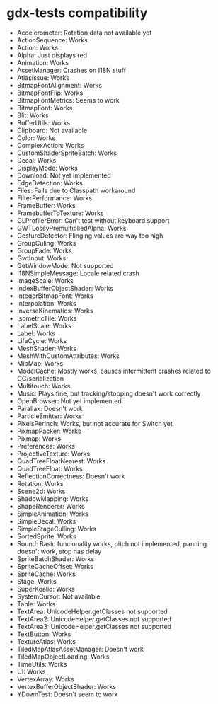 # gdx-tests compatibility

- Accelerometer: Rotation data not available yet
- ActionSequence: Works
- Action: Works
- Alpha: Just displays red
- Animation: Works
- AssetManager: Crashes on I18N stuff
- AtlasIssue: Works
- BitmapFontAlignment: Works
- BitmapFontFlip: Works
- BitmapFontMetrics: Seems to work
- BitmapFont: Works
- Blit: Works
- BufferUtils: Works
- Clipboard: Not available
- Color: Works
- ComplexAction: Works
- CustomShaderSpriteBatch: Works
- Decal: Works
- DisplayMode: Works
- Download: Not yet implemented
- EdgeDetection: Works
- Files: Fails due to Classpath workaround
- FilterPerformance: Works
- FrameBuffer: Works
- FramebufferToTexture: Works
- GLProfilerError: Can't test without keyboard support
- GWTLossyPremultipliedAlpha: Works
- GestureDetector: Flinging values are way too high
- GroupCuling: Works
- GroupFade: Works
- GwtInput: Works
- GetWindowMode: Not supported
- I18NSimpleMessage: Locale related crash
- ImageScale: Works
- IndexBufferObjectShader: Works
- IntegerBitmapFont: Works
- Interpolation: Works
- InverseKinematics: Works
- IsometricTile: Works
- LabelScale: Works
- Label: Works
- LifeCycle: Works
- MeshShader: Works
- MeshWithCustomAttributes: Works
- MipMap: Works
- ModelCache: Mostly works, causes intermittent crashes related to GC/serialization
- Multitouch: Works
- Music: Plays fine, but tracking/stopping doesn't work correctly
- OpenBrowser: Not yet implemented
- Parallax: Doesn't work
- ParticleEmitter: Works
- PixelsPerInch: Works, but not accurate for Switch yet
- PixmapPacker: Works
- Pixmap: Works
- Preferences: Works
- ProjectiveTexture: Works
- QuadTreeFloatNearest: Works
- QuadTreeFloat: Works
- ReflectionCorrectness: Doesn't work
- Rotation: Works
- Scene2d: Works
- ShadowMapping: Works
- ShapeRenderer: Works
- SimpleAnimation: Works
- SimpleDecal: Works
- SimpleStageCulling: Works
- SortedSprite: Works
- Sound: Basic funcionality works, pitch not implemented, panning doesn't work, stop has delay
- SpriteBatchShader: Works
- SpriteCacheOffset: Works
- SpriteCache: Works
- Stage: Works
- SuperKoalio: Works
- SystemCursor: Not available
- Table: Works
- TextArea: UnicodeHelper.getClasses not supported
- TextArea2: UnicodeHelper.getClasses not supported
- TextArea3: UnicodeHelper.getClasses not supported
- TextButton: Works
- TextureAtlas: Works
- TiledMapAtlasAssetManager: Doesn't work
- TiledMapObjectLoading: Works
- TimeUtils: Works
- UI: Works
- VertexArray: Works
- VertexBufferObjectShader: Works
- YDownTest: Doesn't seem to work
